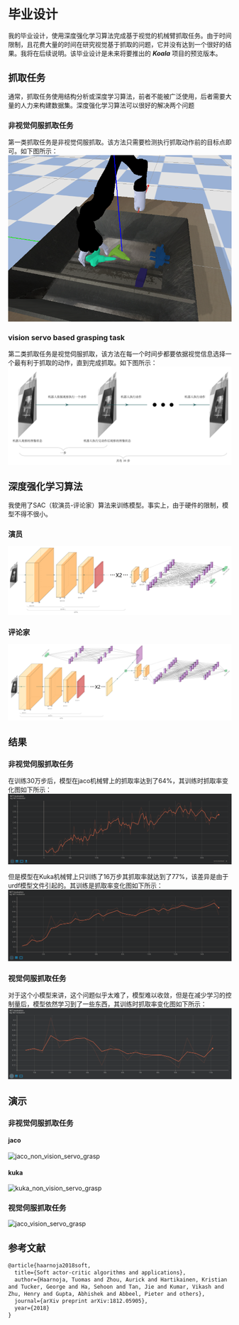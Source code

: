 # 毕业设计

我的毕业设计，使用深度强化学习算法完成基于视觉的机械臂抓取任务。由于时间限制，且花费大量的时间在研究视觉基于抓取的问题，它并没有达到一个很好的结果。我将在后续说明。该毕业设计是未来将要推出的 ***Koala*** 项目的预览版本。

## 抓取任务
通常，抓取任务使用结构分析或深度学习算法，前者不能被广泛使用，后者需要大量的人力来构建数据集。深度强化学习算法可以很好的解决两个问题

### 非视觉伺服抓取任务
第一类抓取任务是非视觉伺服抓取。该方法只需要检测执行抓取动作前的目标点即可。如下图所示：
![non-vision_servo_based_grasp_task](./docs/pictures/non-vision_servo_based_grasp_task.png)

### vision servo based grasping task
第二类抓取任务是视觉伺服抓取，该方法在每一个时间步都要依据视觉信息选择一个最有利于抓取的动作，直到完成抓取。如下图所示：
![vision_servo_based_grasp_task](./docs/pictures/vision_servo_based_grasp_task.png)

## 深度强化学习算法
我使用了SAC（软演员-评论家）算法来训练模型。事实上，由于硬件的限制，模型不得不很小。
### 演员
![actor](./docs/pictures/SAC_Actor.png)
### 评论家
![critic](./docs/pictures/SAC_Critic.png)

## 结果
### 非视觉伺服抓取任务
在训练30万步后，模型在jaco机械臂上的抓取率达到了64%，其训练时抓取率变化图如下所示：
![jaco_non_vision_servo_grasping_rate](./docs/pictures/jaco_non_vision_servo_grasping_rate.png)

但是模型在Kuka机械臂上只训练了16万步其抓取率就达到了77%，该差异是由于urdf模型文件引起的。其训练是抓取率变化图如下所示：
![kuka_non_vision_servo_grasping_rate](./docs/pictures/kuka_non_vision_servo_grasping_rate.png)

### 视觉伺服抓取任务
对于这个小模型来讲，这个问题似乎太难了，模型难以收敛，但是在减少学习的控制量后，模型依然学习到了一些东西，其训练时抓取率变化图如下所示：
![jaco_half_vision_servo_grasping_rate](./docs/pictures/jaco_half_vision_servo_grasping_rate.png)

## 演示
### 非视觉伺服抓取任务
#### jaco
![jaco_non_vision_servo_grasp](./docs/pictures/jaco_non_vision_servo_grasp.gif)

#### kuka
![kuka_non_vision_servo_grasp](./docs/pictures/kuka_non_vision_servo_grasp.gif)

### 视觉伺服抓取任务
![jaco_vision_servo_grasp](./docs/pictures/jaco_half_vision_servo_grasp.gif)


## 参考文献
```
@article{haarnoja2018soft,
  title={Soft actor-critic algorithms and applications},
  author={Haarnoja, Tuomas and Zhou, Aurick and Hartikainen, Kristian and Tucker, George and Ha, Sehoon and Tan, Jie and Kumar, Vikash and Zhu, Henry and Gupta, Abhishek and Abbeel, Pieter and others},
  journal={arXiv preprint arXiv:1812.05905},
  year={2018}
}
```